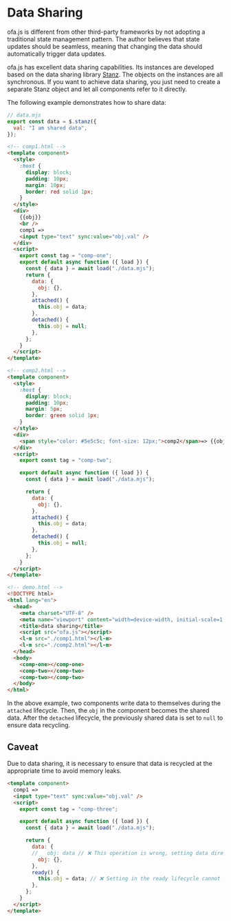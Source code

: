 # Data Sharing

ofa.js is different from other third-party frameworks by not adopting a traditional state management pattern. The author believes that state updates should be seamless, meaning that changing the data should automatically trigger data updates.

ofa.js has excellent data sharing capabilities. Its instances are developed based on the data sharing library [Stanz](https://github.com/kirakiray/stanz). The objects on the instances are all synchronous. If you want to achieve data sharing, you just need to create a separate Stanz object and let all components refer to it directly.

The following example demonstrates how to share data:

```javascript
// data.mjs
export const data = $.stanz({
  val: "I am shared data",
});
```

```html
<!-- comp1.html -->
<template component>
  <style>
    :host {
      display: block;
      padding: 10px;
      margin: 10px;
      border: red solid 1px;
    }
  </style>
  <div>
    {{obj}}
    <br />
    comp1 =>
    <input type="text" sync:value="obj.val" />
  </div>
  <script>
    export const tag = "comp-one";
    export default async function ({ load }) {
      const { data } = await load("./data.mjs");
      return {
        data: {
          obj: {},
        },
        attached() {
          this.obj = data;
        },
        detached() {
          this.obj = null;
        },
      };
    }
  </script>
</template>
```

```html
<!-- comp2.html -->
<template component>
  <style>
    :host {
      display: block;
      padding: 10px;
      margin: 5px;
      border: green solid 1px;
    }
  </style>
  <div>
    <span style="color: #5e5c5c; font-size: 12px;">comp2</span>=> {{obj.val}}
  </div>
  <script>
    export const tag = "comp-two";

    export default async function ({ load }) {
      const { data } = await load("./data.mjs");

      return {
        data: {
          obj: {},
        },
        attached() {
          this.obj = data;
        },
        detached() {
          this.obj = null;
        },
      };
    }
  </script>
</template>
```

```html
<!-- demo.html -->
<!DOCTYPE html>
<html lang="en">
  <head>
    <meta charset="UTF-8" />
    <meta name="viewport" content="width=device-width, initial-scale=1.0" />
    <title>data sharing</title>
    <script src="ofa.js"></script>
    <l-m src="./comp1.html"></l-m>
    <l-m src="./comp2.html"></l-m>
  </head>
  <body>
    <comp-one></comp-one>
    <comp-two></comp-two>
    <comp-two></comp-two>
  </body>
</html>
```

In the above example, two components write data to themselves during the `attached` lifecycle. Then, the `obj` in the component becomes the shared data. After the `detached` lifecycle, the previously shared data is set to `null` to ensure data recycling.

## Caveat

Due to data sharing, it is necessary to ensure that data is recycled at the appropriate time to avoid memory leaks.

```html
<template component>
  comp1 =>
  <input type="text" sync:value="obj.val" />
  <script>
    export const tag = "comp-three";

    export default async function ({ load }) {
      const { data } = await load("./data.mjs");

      return {
        data: {
        //   obj: data // ❌ This operation is wrong, setting data directly cannot be recycled
          obj: {},
        },
        ready() {
          this.obj = data; // ❌ Setting in the ready lifecycle cannot determine when to clear, which may cause memory leaks. The safest method is to set it in the attached lifecycle and delete it after detached
        },
      };
    }
  </script>
</template>
```
